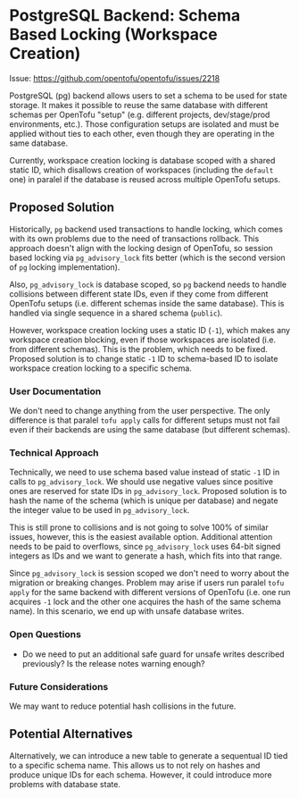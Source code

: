 # PostgreSQL Backend: Schema Based Locking (Workspace Creation)

Issue: https://github.com/opentofu/opentofu/issues/2218 <!-- Ideally, this issue will have the "needs-rfc" label added by the Core Team during triage -->

PostgreSQL (pg) backend allows users to set a schema to be used for state storage. It makes it possible
to reuse the same database with different schemas per OpenTofu "setup" (e.g. different projects, dev/stage/prod
environments, etc.). Those configuration setups are isolated and must be applied without ties to each other,
even though they are operating in the same database.

Currently, workspace creation locking is database scoped with a shared static ID, which disallows creation of
workspaces (including the `default` one) in paralel if the database is reused across multiple OpenTofu setups.

## Proposed Solution

Historically, `pg` backend used transactions to handle locking, which comes with its own problems due to the
need of transactions rollback. This approach doesn't align with the locking design of OpenTofu, so session
based locking via `pg_advisory_lock` fits better (which is the second version of `pg` locking implementation).

Also, `pg_advisory_lock` is database scoped, so `pg` backend needs to handle collisions between different state
IDs, even if they come from different OpenTofu setups (i.e. different schemas inside the same database). This is
handled via single sequence in a shared schema (`public`).

However, workspace creation locking uses a static ID (`-1`), which makes any workspace creation blocking, even if
those workspaces are isolated (i.e. from different schemas). This is the problem, which needs to be fixed. Proposed
solution is to change static `-1` ID to schema-based ID to isolate workspace creation locking to a specific schema.

### User Documentation

We don't need to change anything from the user perspective. The only difference is that paralel `tofu apply` calls
for different setups must not fail even if their backends are using the same database (but different schemas).

### Technical Approach

Technically, we need to use schema based value instead of static `-1` ID in calls to `pg_advisory_lock`. We should 
use negative values since positive ones are reserved for state IDs in `pg_advisory_lock`. Proposed solution is to
hash the name of the schema (which is unique per database) and negate the integer value to be used in `pg_advisory_lock`.

This is still prone to collisions and is not going to solve 100% of similar issues, however, this is the easiest available
option. Additional attention needs to be paid to overflows, since `pg_advisory_lock` uses 64-bit signed integers as IDs
and we want to generate a hash, which fits into that range.

Since `pg_advisory_lock` is session scoped we don't need to worry about the migration or breaking changes. Problem may arise
if users run paralel `tofu apply` for the same backend with different versions of OpenTofu (i.e. one run acquires `-1` lock
and the other one acquires the hash of the same schema name). In this scenario, we end up with unsafe database writes.

### Open Questions

* Do we need to put an additional safe guard for unsafe writes described previously? Is the release notes warning enough?

### Future Considerations

We may want to reduce potential hash collisions in the future.

## Potential Alternatives

Alternatively, we can introduce a new table to generate a sequentual ID tied to a specific schema name. This allows us to
not rely on hashes and produce unique IDs for each schema. However, it could introduce more problems with database state.
